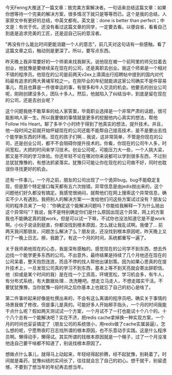 ﻿今天Fenng大推送了一篇文章：致完美方案解决者。一句话来总结这篇文章：如果你想等待一个完美的解决方案，很多情况下就只是等等而已。这个是我的总结，人家原文中有更好的总结，中英文都有。英文是：done is better than perfect；中文是：有优于优。还没有看过这篇文章的同学，一定要去看。以便自省，看看自己到底是追求完美的工匠，还是逗自己玩的意淫者。



“再没有什么能比时间更能消磨一个人的意志”，前几天对这句话有一些感触。看了这篇文章之后，触动则是更深了。所以，要写点东西。



昨天晚上我非常要好的一个师弟来找我聊天。说他现在被一个前阿里的师兄拉着去创业，他犹豫是要继续呆在现在的公司，还是离职去创业。我这个师弟是一个相对不错的程序员。他现在的公司是前两天v2ex上滴滴出行招聘帖中提到的国内对代码最有追求的两大黄埔军校之一。在刚毕业的年纪就能进这家公司确实不是件容易事儿，而且也算是一件很幸运的事，有很多和牛人交流的机会。他要去的创业公司呢，刚刚创建没多久，团队十多人。然后，他就陷入了纠结当中，到底是留在现在的公司，还是去创业呢？



这个问题我绝不敢草率的给人家答案，毕竟职业选择是一个非常严肃的话题，很可能影响人家一生。所以我要做的事情就是更多的挖掘他内心真实的想法，帮他Follow His Heart。聊了多半个小时终于得到了他真实的想法，提升技术。并且，他一段时间之前就开始怀疑现在的公司还能不能帮自己提高技术，是不是要出去找个能学新东西的环境。现在的孩子们啊... 我说，这非常简单，不管是你现在的公司，还是创业公司，都不不会阻碍你提升技术的。你看，你现在的公司牛人多，时间宽松，大把的时间来学习技术。创业公司呢，可能压力大一些，一个人挑大梁，那又是不同的学习体验。你还年轻不论在哪对你来说都可以学到很多东西，不过别总犹犹豫豫的，有想法抓紧落实。犹豫只可能让你在现在的公司做不好，同时也耽误你寻找更好的机会。



还有一件事儿，一个月之前，朋友的公司出现了一个诡异bug。bug不能稳定复现，但是那个特定接口每天都有五六次抛错。异常信息是由jedis抛出来的，这个问题他们好久都没有搞定。我感觉很纳闷，就帮他们在网上搜索这个异常信息，确实不少人有遇到。我把别人的解决方案一一发给他们问这些方案试过没有？朋友公司的程序员来了一句：“你确定这个能解决问题吗？你能给我解释一下为什么抛出这个异常吗”？我说，我不是特别确定你们是什么原因出现这个异常，网上的方案我也不能确定真的就work，但是可以试一下嘛，不试你也没法知道它是不是work啊。小伙子说话到挺直，你都没找到根本原因，怎么就让我乱试啊。我傻了... 前两天我问那朋友，问题怎么解决了么？朋友说，还没找到根本原因呢，昨天晚上又盯了一晚上日志。擦，我跪了。有这一个月的时间，系统都重写一遍了。



关于我师弟他现在的心态，我是深有感触的。感觉现在的公司学不到东西，想去外边找一个能学更多东西的公司。不出意外，最终结果是持续了几个月他还在现在的公司呆着，整天抱怨连连，而且不停的找人帮他出谋划策。因为如果心思真的在提升技术上，一旦发现公司真的学习不到东西，基本上等不到天亮就会寄出辞职信。他（抑或是某个时间的我）是在找一个工资高，环境宽松，学习机会多，有牛人，有分布式系统，有大数据处理... 洗洗睡吧。想走立马走人，不想走踏实干活。不要犹犹豫豫，当你犹豫一段时间之后你基本上也就忘了自己的初心是啥了。



第二件事听起来好像是杜撰出来的，不会有这么离谱的程序员吧。确实关于事情的场景我做了修改，但是事儿是真的。可能好多人开始掰手指头，一个月的时间我能干点什么呢？假如两天测试试一个方案，一个月试不了一打也能试十个八个的。十个八个总有一个能解决吧？实在不济，把redis cache拿掉换一种实现方案，一个月的时间也妥妥搞定了（朋友公司的系统很小，用redis做了cache实属装逼）。怎么想的呢，宁愿熬夜盯日志找所谓的根本原因，也不乐意动手实践。这是什么程序员啊。懒得动手，懒得试。其实所谓的找根本原因就是一个幌子，过了一个月没准他连自己要干啥都不知道了，别说找根本原因了。



想做点什么事儿，就得马上动起来，年轻经得起折腾，经不起犹豫，别耗着了。时间就是毒药，犹豫纠结的实间长了，往往就会忘了自己的初心。想干就干，别留遗憾，不要到了想当年的年纪再去想当年。